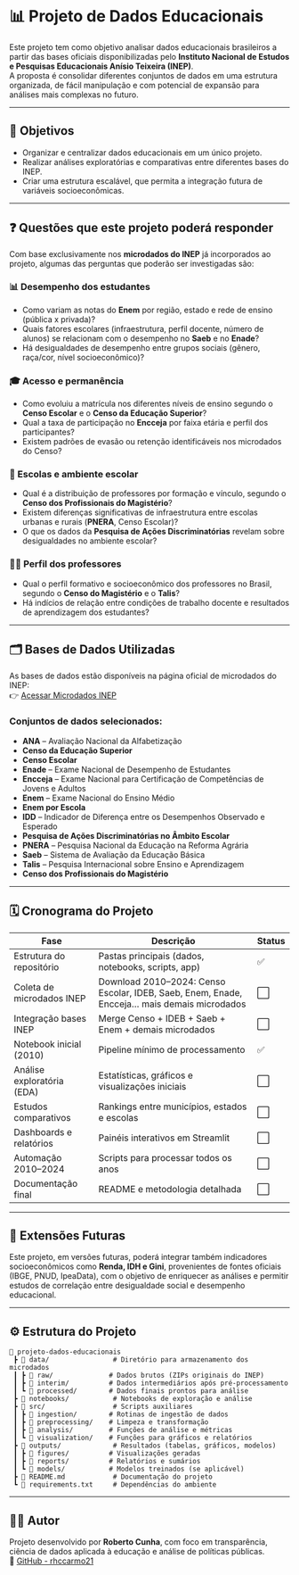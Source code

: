 # 📊 Projeto de Dados Educacionais

Este projeto tem como objetivo analisar dados educacionais brasileiros a partir das bases oficiais disponibilizadas pelo **Instituto Nacional de Estudos e Pesquisas Educacionais Anísio Teixeira (INEP)**.  
A proposta é consolidar diferentes conjuntos de dados em uma estrutura organizada, de fácil manipulação e com potencial de expansão para análises mais complexas no futuro.

---

## 🎯 Objetivos

- Organizar e centralizar dados educacionais em um único projeto.  
- Realizar análises exploratórias e comparativas entre diferentes bases do INEP.  
- Criar uma estrutura escalável, que permita a integração futura de variáveis socioeconômicas.  

---

## ❓ Questões que este projeto poderá responder

Com base exclusivamente nos **microdados do INEP** já incorporados ao projeto, algumas das perguntas que poderão ser investigadas são:

### 📊 Desempenho dos estudantes
- Como variam as notas do **Enem** por região, estado e rede de ensino (pública x privada)?
- Quais fatores escolares (infraestrutura, perfil docente, número de alunos) se relacionam com o desempenho no **Saeb** e no **Enade**?
- Há desigualdades de desempenho entre grupos sociais (gênero, raça/cor, nível socioeconômico)?

### 🎓 Acesso e permanência
- Como evoluiu a matrícula nos diferentes níveis de ensino segundo o **Censo Escolar** e o **Censo da Educação Superior**?
- Qual a taxa de participação no **Encceja** por faixa etária e perfil dos participantes?
- Existem padrões de evasão ou retenção identificáveis nos microdados do Censo?

### 🏫 Escolas e ambiente escolar
- Qual é a distribuição de professores por formação e vínculo, segundo o **Censo dos Profissionais do Magistério**?
- Existem diferenças significativas de infraestrutura entre escolas urbanas e rurais (**PNERA**, Censo Escolar)?
- O que os dados da **Pesquisa de Ações Discriminatórias** revelam sobre desigualdades no ambiente escolar?

### 🧑‍🏫 Perfil dos professores
- Qual o perfil formativo e socioeconômico dos professores no Brasil, segundo o **Censo do Magistério** e o **Talis**?
- Há indícios de relação entre condições de trabalho docente e resultados de aprendizagem dos estudantes?

---

## 🗂️ Bases de Dados Utilizadas

As bases de dados estão disponíveis na página oficial de microdados do INEP:  
👉 [Acessar Microdados INEP](https://www.gov.br/inep/pt-br/acesso-a-informacao/dados-abertos/microdados)

### Conjuntos de dados selecionados:
- **ANA** – Avaliação Nacional da Alfabetização  
- **Censo da Educação Superior**  
- **Censo Escolar**  
- **Enade** – Exame Nacional de Desempenho de Estudantes  
- **Encceja** – Exame Nacional para Certificação de Competências de Jovens e Adultos  
- **Enem** – Exame Nacional do Ensino Médio  
- **Enem por Escola**  
- **IDD** – Indicador de Diferença entre os Desempenhos Observado e Esperado  
- **Pesquisa de Ações Discriminatórias no Âmbito Escolar**  
- **PNERA** – Pesquisa Nacional da Educação na Reforma Agrária  
- **Saeb** – Sistema de Avaliação da Educação Básica  
- **Talis** – Pesquisa Internacional sobre Ensino e Aprendizagem  
- **Censo dos Profissionais do Magistério**  

---

## 🗓️ Cronograma do Projeto

| Fase                        | Descrição                                                                 | Status |
|-----------------------------|---------------------------------------------------------------------------|--------|
| Estrutura do repositório    | Pastas principais (dados, notebooks, scripts, app)                        | ✅ |
| Coleta de microdados INEP   | Download 2010–2024: Censo Escolar, IDEB, Saeb, Enem, Enade, Encceja… mais demais microdados | ⬜ |
| Integração bases INEP       | Merge Censo + IDEB + Saeb + Enem + demais microdados                      | ⬜ |
| Notebook inicial (2010)     | Pipeline mínimo de processamento                                           | ✅ |
| Análise exploratória (EDA)  | Estatísticas, gráficos e visualizações iniciais                            | ⬜ |
| Estudos comparativos        | Rankings entre municípios, estados e escolas                               | ⬜ |
| Dashboards e relatórios     | Painéis interativos em Streamlit                                           | ⬜ |
| Automação 2010–2024         | Scripts para processar todos os anos                                       | ⬜ |
| Documentação final          | README e metodologia detalhada                                             | ⬜ |

---

## 🔮 Extensões Futuras

Este projeto, em versões futuras, poderá integrar também indicadores socioeconômicos como **Renda, IDH e Gini**, provenientes de fontes oficiais (IBGE, PNUD, IpeaData), com o objetivo de enriquecer as análises e permitir estudos de correlação entre desigualdade social e desempenho educacional.

---

## ⚙️ Estrutura do Projeto

```
📂 projeto-dados-educacionais
 ┣ 📂 data/                # Diretório para armazenamento dos microdados
 ┃ ┣ 📂 raw/              # Dados brutos (ZIPs originais do INEP)
 ┃ ┣ 📂 interim/          # Dados intermediários após pré-processamento
 ┃ ┗ 📂 processed/        # Dados finais prontos para análise
 ┣ 📂 notebooks/           # Notebooks de exploração e análise
 ┣ 📂 src/                 # Scripts auxiliares
 ┃ ┣ 📂 ingestion/        # Rotinas de ingestão de dados
 ┃ ┣ 📂 preprocessing/    # Limpeza e transformação
 ┃ ┣ 📂 analysis/         # Funções de análise e métricas
 ┃ ┗ 📂 visualization/    # Funções para gráficos e relatórios
 ┣ 📂 outputs/             # Resultados (tabelas, gráficos, modelos)
 ┃ ┣ 📂 figures/          # Visualizações geradas
 ┃ ┣ 📂 reports/          # Relatórios e sumários
 ┃ ┗ 📂 models/           # Modelos treinados (se aplicável)
 ┣ 📜 README.md            # Documentação do projeto
 ┗ 📜 requirements.txt     # Dependências do ambiente
```

---

## 👨‍💻 Autor

Projeto desenvolvido por **Roberto Cunha**, com foco em transparência, ciência de dados aplicada à educação e análise de políticas públicas.  
🔗 [GitHub - rhccarmo21](https://github.com/rhccarmo21)

